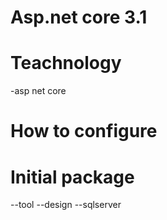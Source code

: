 # Asp.net core 3.1
# Teachnology	
-asp net core
# How to configure 
# Initial package
--tool
--design
--sqlserver
